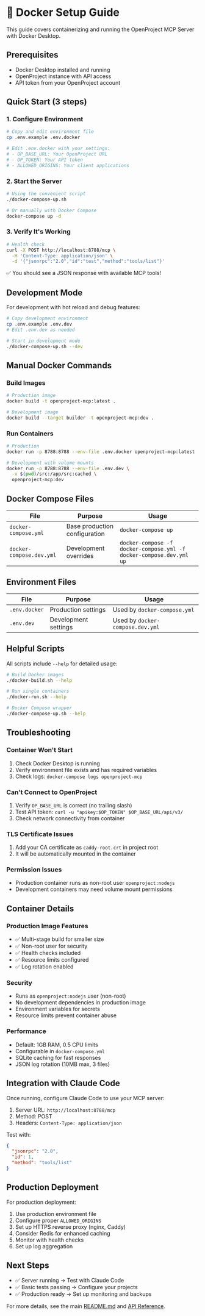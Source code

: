 # 🐳 Docker Setup Guide

This guide covers containerizing and running the OpenProject MCP Server with Docker Desktop.

## Prerequisites

- Docker Desktop installed and running
- OpenProject instance with API access
- API token from your OpenProject account

## Quick Start (3 steps)

### 1. Configure Environment
```bash
# Copy and edit environment file
cp .env.example .env.docker

# Edit .env.docker with your settings:
# - OP_BASE_URL: Your OpenProject URL
# - OP_TOKEN: Your API token
# - ALLOWED_ORIGINS: Your client applications
```

### 2. Start the Server
```bash
# Using the convenient script
./docker-compose-up.sh

# Or manually with Docker Compose
docker-compose up -d
```

### 3. Verify It's Working
```bash
# Health check
curl -X POST http://localhost:8788/mcp \
  -H 'Content-Type: application/json' \
  -d '{"jsonrpc":"2.0","id":"test","method":"tools/list"}'
```

✅ You should see a JSON response with available MCP tools!

## Development Mode

For development with hot reload and debug features:

```bash
# Copy development environment
cp .env.example .env.dev
# Edit .env.dev as needed

# Start in development mode
./docker-compose-up.sh --dev
```

## Manual Docker Commands

### Build Images
```bash
# Production image
docker build -t openproject-mcp:latest .

# Development image
docker build --target builder -t openproject-mcp:dev .
```

### Run Containers
```bash
# Production
docker run -p 8788:8788 --env-file .env.docker openproject-mcp:latest

# Development with volume mounts
docker run -p 8788:8788 --env-file .env.dev \
  -v $(pwd)/src:/app/src:cached \
  openproject-mcp:dev
```

## Docker Compose Files

| File | Purpose | Usage |
|------|---------|-------|
| `docker-compose.yml` | Base production configuration | `docker-compose up` |
| `docker-compose.dev.yml` | Development overrides | `docker-compose -f docker-compose.yml -f docker-compose.dev.yml up` |

## Environment Files

| File | Purpose | Usage |
|------|---------|-------|
| `.env.docker` | Production settings | Used by `docker-compose.yml` |
| `.env.dev` | Development settings | Used by `docker-compose.dev.yml` |

## Helpful Scripts

All scripts include `--help` for detailed usage:

```bash
# Build Docker images
./docker-build.sh --help

# Run single containers
./docker-run.sh --help

# Docker Compose wrapper
./docker-compose-up.sh --help
```

## Troubleshooting

### Container Won't Start
1. Check Docker Desktop is running
2. Verify environment file exists and has required variables
3. Check logs: `docker-compose logs openproject-mcp`

### Can't Connect to OpenProject
1. Verify `OP_BASE_URL` is correct (no trailing slash)
2. Test API token: `curl -u "apikey:$OP_TOKEN" $OP_BASE_URL/api/v3/`
3. Check network connectivity from container

### TLS Certificate Issues
1. Add your CA certificate as `caddy-root.crt` in project root
2. It will be automatically mounted in the container

### Permission Issues
- Production container runs as non-root user `openproject:nodejs`
- Development containers may need volume mount permissions

## Container Details

### Production Image Features
- ✅ Multi-stage build for smaller size
- ✅ Non-root user for security
- ✅ Health checks included
- ✅ Resource limits configured
- ✅ Log rotation enabled

### Security
- Runs as `openproject:nodejs` user (non-root)
- No development dependencies in production image
- Environment variables for secrets
- Resource limits prevent container abuse

### Performance
- Default: 1GB RAM, 0.5 CPU limits
- Configurable in `docker-compose.yml`
- SQLite caching for fast responses
- JSON log rotation (10MB max, 3 files)

## Integration with Claude Code

Once running, configure Claude Code to use your MCP server:

1. Server URL: `http://localhost:8788/mcp`
2. Method: POST
3. Headers: `Content-Type: application/json`

Test with:
```json
{
  "jsonrpc": "2.0",
  "id": 1,
  "method": "tools/list"
}
```

## Production Deployment

For production deployment:

1. Use production environment file
2. Configure proper `ALLOWED_ORIGINS`
3. Set up HTTPS reverse proxy (nginx, Caddy)
4. Consider Redis for enhanced caching
5. Monitor with health checks
6. Set up log aggregation

## Next Steps

- ✅ Server running → Test with Claude Code
- ✅ Basic tests passing → Configure your projects
- ✅ Production ready → Set up monitoring and backups

For more details, see the main [README.md](README.md) and [API Reference](docs/api-reference.md).